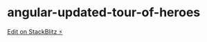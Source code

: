 # angular-updated-tour-of-heroes

[Edit on StackBlitz ⚡️](https://stackblitz.com/edit/angular-mvuuwx)